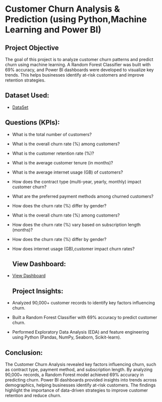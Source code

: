 # Customer Churn Analysis & Prediction (using Python,Machine Learning and Power BI)
## Project Objective
The goal of this project is to analyze customer churn patterns and predict churn using machine learning. A Random Forest Classifier was built with 69% accuracy, and Power BI dashboards were developed to visualize key trends. This helps businesses identify at-risk customers and improve retention strategies.

## Dataset Used:
- <a href="https://github.com/Mubasheerashirur/Customer-Churn-Analysis/edit/main/README.md">DataSet</a>

## Questions (KPIs):
- What is the total number of customers? 
- What is the overall churn rate (%) among customers? 
- What is the customer retention rate (%)?
- What is the average customer tenure (in months)? 
- What is the average internet usage (GB) of customers? 
- How does the contract type (multi-year, yearly, monthly) impact customer churn?
- What are the preferred payment methods among churned customers? 
- How does the churn rate (%) differ by gender? 
- What is the overall churn rate (%) among customers? 
- How does the churn rate (%) vary based on subscription length (months)? 
- How does the churn rate (%) differ by gender? 
- How does internet usage (GB),customer impact churn rates?

  ## View Dashboard:
- <a href="https://github.com/Mubasheerashirur/Customer-Churn-Analysis/blob/main/Screenshot%20(131).png">View Dashboard</a>

  ## Project Insights:
- Analyzed 90,000+ customer records to identify key factors influencing churn.
- Built a Random Forest Classifier with 69% accuracy to predict customer churn.
- Performed Exploratory Data Analysis (EDA) and feature engineering using Python (Pandas, NumPy, Seaborn, Scikit-learn).

 ## Conclusion:
The Customer Churn Analysis revealed key factors influencing churn, such as contract type, payment method, and subscription length. By analyzing 90,000+ records, a Random Forest model     achieved 69% accuracy in predicting churn. Power BI dashboards provided insights into trends across demographics, helping businesses identify at-risk customers. The findings highlight the importance of data-driven strategies to improve customer retention and reduce churn.
